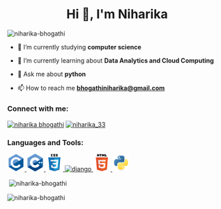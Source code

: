 <h1 align="center">Hi 👋, I'm Niharika</h1>

<p align="left"> <img src="https://komarev.com/ghpvc/?username=niharika-bhogathi&label=Profile%20views&color=0e75b6&style=flat" alt="niharika-bhogathi" /> </p>

- 🔭 I’m currently studying **computer science**

- 🌱 I’m currently learning about **Data Analytics and Cloud Computing**

- 💬 Ask me about **python**

- 📫 How to reach me **bhogathiniharika@gmail.com**

<h3 align="left">Connect with me:</h3>
<p align="left">
<a href="https://linkedin.com/in/niharika bhogathi" target="blank"><img align="center" src="https://raw.githubusercontent.com/rahuldkjain/github-profile-readme-generator/master/src/images/icons/Social/linked-in-alt.svg" alt="niharika bhogathi" height="30" width="40" /></a>
<a href="https://www.codechef.com/users/niharika_33" target="blank"><img align="center" src="https://cdn.jsdelivr.net/npm/simple-icons@3.1.0/icons/codechef.svg" alt="niharika_33" height="30" width="40" /></a>
</p>

<h3 align="left">Languages and Tools:</h3>
<p align="left"> <a href="https://www.cprogramming.com/" target="_blank" rel="noreferrer"> <img src="https://raw.githubusercontent.com/devicons/devicon/master/icons/c/c-original.svg" alt="c" width="40" height="40"/> </a> <a href="https://www.w3schools.com/cpp/" target="_blank" rel="noreferrer"> <img src="https://raw.githubusercontent.com/devicons/devicon/master/icons/cplusplus/cplusplus-original.svg" alt="cplusplus" width="40" height="40"/> </a> <a href="https://www.w3schools.com/css/" target="_blank" rel="noreferrer"> <img src="https://raw.githubusercontent.com/devicons/devicon/master/icons/css3/css3-original-wordmark.svg" alt="css3" width="40" height="40"/> </a> <a href="https://www.djangoproject.com/" target="_blank" rel="noreferrer"> <img src="https://cdn.worldvectorlogo.com/logos/django.svg" alt="django" width="40" height="40"/> </a> <a href="https://www.w3.org/html/" target="_blank" rel="noreferrer"> <img src="https://raw.githubusercontent.com/devicons/devicon/master/icons/html5/html5-original-wordmark.svg" alt="html5" width="40" height="40"/> </a> <a href="https://www.python.org" target="_blank" rel="noreferrer"> <img src="https://raw.githubusercontent.com/devicons/devicon/master/icons/python/python-original.svg" alt="python" width="40" height="40"/> </a> </p>

<p>&nbsp;<img align="center" src="https://github-readme-stats.vercel.app/api?username=niharika-bhogathi&show_icons=true&locale=en" alt="niharika-bhogathi" /></p>

<p><img align="center" src="https://github-readme-streak-stats.herokuapp.com/?user=niharika-bhogathi&" alt="niharika-bhogathi" /></p>
